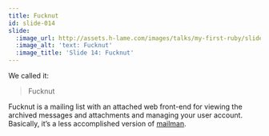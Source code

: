 ```yaml
---
title: Fucknut
id: slide-014
slide:
  :image_url: http://assets.h-lame.com/images/talks/my-first-ruby/slides/014.png
  :image_alt: 'text: Fucknut'
  :image_title: 'Slide 14: Fucknut'
---
```

We called it:

> Fucknut

Fucknut is a mailing list with an attached web front-end for viewing the archived messages and attachments and managing your user account.  Basically, it’s a less accomplished version of [mailman](http://www.list.org/).

